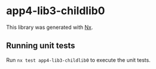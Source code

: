 # app4-lib3-childlib0

This library was generated with [Nx](https://nx.dev).

## Running unit tests

Run `nx test app4-lib3-childlib0` to execute the unit tests.
